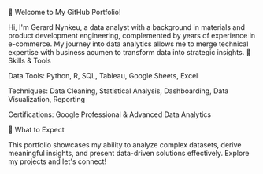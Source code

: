 👋 Welcome to My GitHub Portfolio!

Hi, I'm Gerard Nynkeu, a data analyst with a background in materials and product development engineering, complemented by years of experience in e-commerce. My journey into data analytics allows me to merge technical expertise with business acumen to transform data into strategic insights.
🔹 Skills & Tools

Data Tools: Python, R, SQL, Tableau, Google Sheets, Excel

Techniques: Data Cleaning, Statistical Analysis, Dashboarding, Data Visualization, Reporting

Certifications: Google Professional & Advanced Data Analytics

🚀 What to Expect

This portfolio showcases my ability to analyze complex datasets, derive meaningful insights, and present data-driven solutions effectively. Explore my projects and let's connect!


